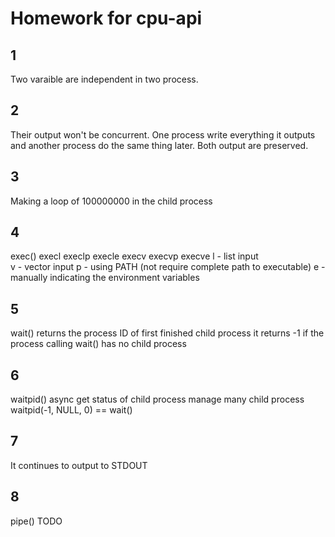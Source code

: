 # Homework for cpu-api

## 1
Two varaible are independent in two process.

## 2
Their output won't be concurrent. One process write everything it outputs and another process do the same thing later. Both output are preserved.

## 3
Making a loop of 100000000 in the child process

## 4
exec()
execl execlp execle
execv execvp execve
l - list input  
v - vector input
p - using PATH (not require complete path to executable)
e - manually indicating the environment variables

## 5
wait() returns the process ID of first finished child process
it returns -1 if the process calling wait() has no child process

## 6
waitpid()
async get status of child process
manage many child process
waitpid(-1, NULL, 0) == wait()

## 7
It continues to output to STDOUT

## 8
pipe()
TODO